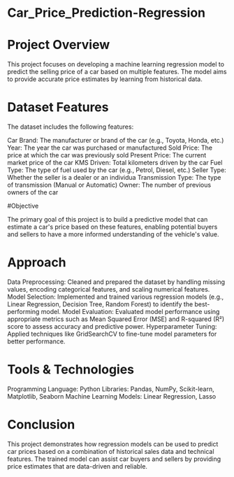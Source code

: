 # Car_Price_Prediction-Regression

# Project Overview

This project focuses on developing a machine learning regression model to predict the selling price of a car based on multiple features. 
The model aims to provide accurate price estimates by learning from historical data.

# Dataset Features

The dataset includes the following features:

Car Brand: The manufacturer or brand of the car (e.g., Toyota, Honda, etc.)
Year: The year the car was purchased or manufactured
Sold Price: The price at which the car was previously sold
Present Price: The current market price of the car
KMS Driven: Total kilometers driven by the car
Fuel Type: The type of fuel used by the car (e.g., Petrol, Diesel, etc.)
Seller Type: Whether the seller is a dealer or an individua
Transmission Type: The type of transmission (Manual or Automatic)
Owner: The number of previous owners of the car

#Objective

The primary goal of this project is to build a predictive model that can estimate a car's price based on these features, 
enabling potential buyers and sellers to have a more informed understanding of the vehicle's value.

# Approach

Data Preprocessing: Cleaned and prepared the dataset by handling missing values, encoding categorical features, and scaling numerical features.
Model Selection: Implemented and trained various regression models (e.g., Linear Regression, Decision Tree, Random Forest) to identify the best-performing model.
Model Evaluation: Evaluated model performance using appropriate metrics such as Mean Squared Error (MSE) and R-squared (R²) score to assess accuracy and predictive power.
Hyperparameter Tuning: Applied techniques like GridSearchCV to fine-tune model parameters for better performance.

# Tools & Technologies

Programming Language: Python
Libraries: Pandas, NumPy, Scikit-learn, Matplotlib, Seaborn
Machine Learning Models: Linear Regression, Lasso 

# Conclusion

This project demonstrates how regression models can be used to predict car prices based on a combination of historical sales data and technical features. 
The trained model can assist car buyers and sellers by providing price estimates that are data-driven and reliable.

